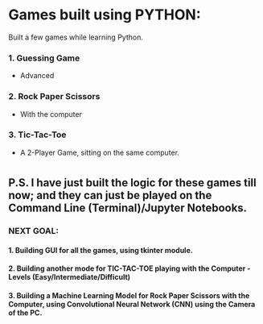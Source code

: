 # Games built using PYTHON:
Built a few games while learning Python.
### 1. Guessing Game 
* Advanced
### 2. Rock Paper Scissors
* With the computer
### 3. Tic-Tac-Toe 
* A 2-Player Game, sitting on the same computer.
#
#
## P.S. I have just built the logic for these games till now; and they can just be played on the Command Line (Terminal)/Jupyter Notebooks.
### NEXT GOAL:
#### 1. Building GUI for all the games, using tkinter module.
#### 2. Building another mode for TIC-TAC-TOE playing with the Computer - Levels (Easy/Intermediate/Difficult) 
#### 3. Building a Machine Learning Model for Rock Paper Scissors with the Computer, using Convolutional Neural Network (CNN) using the Camera of the PC.
